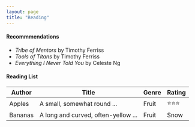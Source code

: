 ```yaml
---
layout: page
title: "Reading"
---
```


#### Recommmendations
* _Tribe of Mentors_ by Timothy Ferriss
* _Tools of Titans_ by Timothy Ferriss
* _Everything I Never Told You_ by Celeste Ng



#### Reading List

<div class="datatable-begin"></div>

Author  | Title                                 | Genre    | Rating
------- | ------------------------------------- | -------- | -----------
Apples  | A small, somewhat round ...           | Fruit    | :star::star::star:
Bananas | A long and curved, often-yellow ...   | Fruit    | Snow

<div class="datatable-end"></div>
